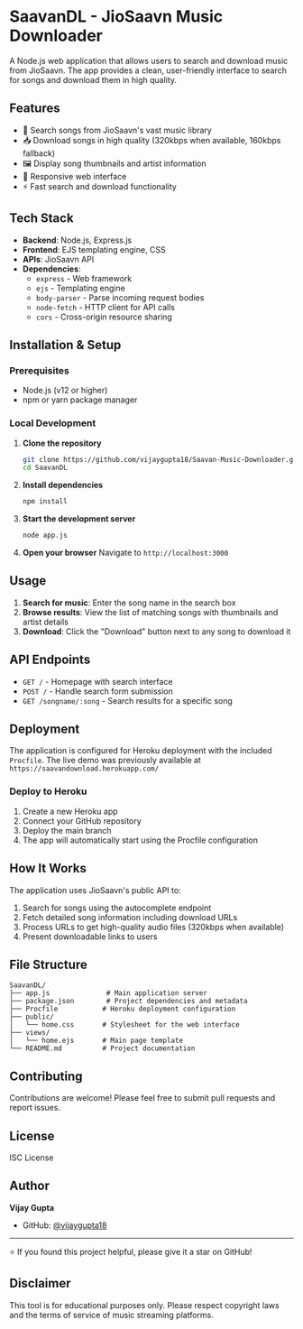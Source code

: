 # SaavanDL - JioSaavn Music Downloader

A Node.js web application that allows users to search and download music from JioSaavn. The app provides a clean, user-friendly interface to search for songs and download them in high quality.

## Features

- 🎵 Search songs from JioSaavn's vast music library
- 📥 Download songs in high quality (320kbps when available, 160kbps fallback)
- 🖼️ Display song thumbnails and artist information
- 📱 Responsive web interface
- ⚡ Fast search and download functionality

## Tech Stack

- **Backend**: Node.js, Express.js
- **Frontend**: EJS templating engine, CSS
- **APIs**: JioSaavn API
- **Dependencies**: 
  - `express` - Web framework
  - `ejs` - Templating engine
  - `body-parser` - Parse incoming request bodies
  - `node-fetch` - HTTP client for API calls
  - `cors` - Cross-origin resource sharing

## Installation & Setup

### Prerequisites
- Node.js (v12 or higher)
- npm or yarn package manager

### Local Development

1. **Clone the repository**
   ```bash
   git clone https://github.com/vijaygupta18/Saavan-Music-Downloader.git
   cd SaavanDL
   ```

2. **Install dependencies**
   ```bash
   npm install
   ```

3. **Start the development server**
   ```bash
   node app.js
   ```

4. **Open your browser**
   Navigate to `http://localhost:3000`

## Usage

1. **Search for music**: Enter the song name in the search box
2. **Browse results**: View the list of matching songs with thumbnails and artist details
3. **Download**: Click the "Download" button next to any song to download it

## API Endpoints

- `GET /` - Homepage with search interface
- `POST /` - Handle search form submission
- `GET /songname/:song` - Search results for a specific song

## Deployment

The application is configured for Heroku deployment with the included `Procfile`. The live demo was previously available at `https://saavandownload.herokuapp.com/`

### Deploy to Heroku

1. Create a new Heroku app
2. Connect your GitHub repository
3. Deploy the main branch
4. The app will automatically start using the Procfile configuration

## How It Works

The application uses JioSaavn's public API to:
1. Search for songs using the autocomplete endpoint
2. Fetch detailed song information including download URLs
3. Process URLs to get high-quality audio files (320kbps when available)
4. Present downloadable links to users

## File Structure

```
SaavanDL/
├── app.js              # Main application server
├── package.json        # Project dependencies and metadata
├── Procfile           # Heroku deployment configuration
├── public/
│   └── home.css       # Stylesheet for the web interface
├── views/
│   └── home.ejs       # Main page template
└── README.md          # Project documentation
```

## Contributing

Contributions are welcome! Please feel free to submit pull requests and report issues.

## License

ISC License

## Author

**Vijay Gupta**
- GitHub: [@vijaygupta18](https://github.com/vijaygupta18)

---

⭐ If you found this project helpful, please give it a star on GitHub!

## Disclaimer

This tool is for educational purposes only. Please respect copyright laws and the terms of service of music streaming platforms.